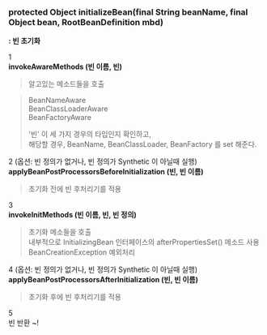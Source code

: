 ### protected Object **initializeBean**(final String beanName, final Object bean, RootBeanDefinition mbd)  
**: 빈 초기화**  
  
1  
__invokeAwareMethods (빈 이름, 빈)__  
> 알고있는 메소드들을 호출

> BeanNameAware   
> BeanClassLoaderAware  
> BeanFactoryAware  
>
> '빈' 이 세 가지 경우의 타입인지 확인하고,   
> 해당할 경우, BeanName, BeanClassLoader, BeanFactory 를 set 해준다.  
  
  
2 (옵션: 빈 정의가 없거나, 빈 정의가 Synthetic 이 아닐때 실행)  
__applyBeanPostProcessorsBeforeInitialization (빈, 빈 이름)__  
> 초기화 전에 빈 후처리기를 적용
  
3  
__invokeInitMethods (빈 이름, 빈, 빈 정의)__  
>초기화 메소들을 호출  
>내부적으로 InitializingBean 인터페이스의 afterPropertiesSet() 메소드 사용  
>BeanCreationException 예외처리  
  
4 (옵션: 빈 정의가 없거나, 빈 정의가 Synthetic 이 아닐때 실행)  
__applyBeanPostProcessorsAfterInitialization (빈, 빈 이름)__  
>초기화 후에 빈 후처리기를 적용  
  
5  
빈 반환 ~!  



